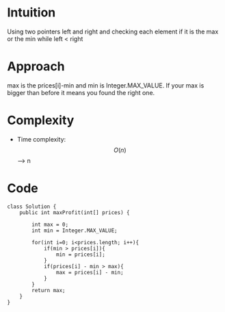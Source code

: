 # Intuition
Using two pointers left and right and checking each element if it is the max or the min while left < right

# Approach
max is the prices[i]-min and min is Integer.MAX_VALUE. If your max is bigger than before it means you found the right one.

# Complexity
- Time complexity: $$O(n)$$ --> n



# Code
```
class Solution {
    public int maxProfit(int[] prices) {

        int max = 0;
        int min = Integer.MAX_VALUE;

        for(int i=0; i<prices.length; i++){
            if(min > prices[i]){
                min = prices[i];
            }
            if(prices[i] - min > max){
                max = prices[i] - min;
            }
        }        
        return max;
    }
}
```